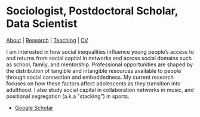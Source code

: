 # Sociologist, Postdoctoral Scholar, Data Scientist
[About](https://Tom-R-Leppard.github.io/) | [Research](/research.html) | [Teaching](/teaching.html) | [CV](/cv.pdf) 

I am interested in how social inequalities influence young people’s access to and returns from social capital in networks and across social domains such as school, family, and mentorship. Professional opportunities are shaped by the distribution of tangible and intangible resources available to people through social connection and embeddedness. My current research focuses on how these factors affect adolescents as they transition into adulthood. I also study social capital in collaboration networks in music, and positional segregation (a.k.a "stacking") in sports. 

- [Google Scholar](https://scholar-google-com.prox.lib.ncsu.edu/citations?user=VFI_6lAAAAAJ&hl=en&oi=sra)
